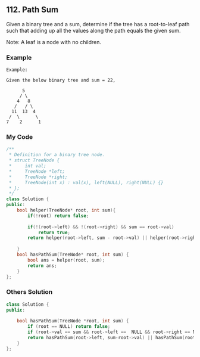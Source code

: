 ## 112. Path Sum

Given a binary tree and a sum, determine if the tree has a root-to-leaf path such that adding up all the values along the path equals the given sum.

Note: A leaf is a node with no children.



### Example
```
Example:

Given the below binary tree and sum = 22,

      5
     / \
    4   8
   /   / \
  11  13  4
 /  \      \
7    2      1

```

### My Code
```c++
/**
 * Definition for a binary tree node.
 * struct TreeNode {
 *     int val;
 *     TreeNode *left;
 *     TreeNode *right;
 *     TreeNode(int x) : val(x), left(NULL), right(NULL) {}
 * };
 */
class Solution {
public:
    bool helper(TreeNode* root, int sum){
        if(!root) return false;
        
        if(!(root->left) && !(root->right) && sum == root->val)
            return true;
        return helper(root->left, sum - root->val) || helper(root->right, sum - root->val);
        
    }
    bool hasPathSum(TreeNode* root, int sum) {
        bool ans = helper(root, sum);
        return ans;
    }
};
```


### Others Solution
```c++
class Solution {
public:
    
    bool hasPathSum(TreeNode *root, int sum) {
        if (root == NULL) return false;
        if (root->val == sum && root->left ==  NULL && root->right == NULL) return true;
        return hasPathSum(root->left, sum-root->val) || hasPathSum(root->right, sum-root->val);
    }
};
```
